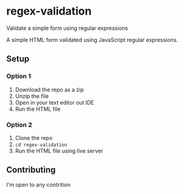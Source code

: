 # regex-validation
Validate a simple form using regular expressions

A simple HTML form validated using JavaScript regular expressions.

## Setup 
### Option 1
1. Download the repo as a zip
2. Unzip the file
3. Open in your text editor out IDE
4. Run the HTML file

### Option 2
1. Clone the repo
2. `cd regex-validation`
3. Run the HTML file using live server

## Contributing
I'm open to any contrition

